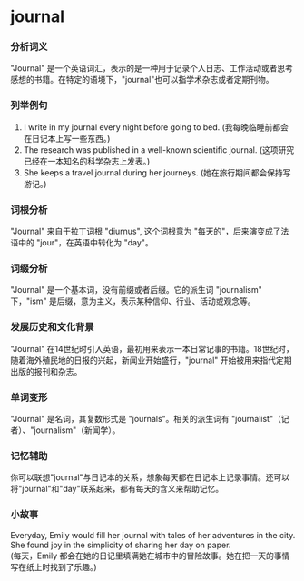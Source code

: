 # journal

### 分析词义

  

"Journal" 是一个英语词汇，表示的是一种用于记录个人日志、工作活动或者思考感想的书籍。在特定的语境下，"journal"也可以指学术杂志或者定期刊物。

  

### 列举例句

  

1.  I write in my journal every night before going to bed. (我每晚临睡前都会在日记本上写一些东西。)
2.  The research was published in a well-known scientific journal. (这项研究已经在一本知名的科学杂志上发表。)
3.  She keeps a travel journal during her journeys. (她在旅行期间都会保持写游记。)

  

### 词根分析

  

"Journal" 来自于拉丁词根 "diurnus", 这个词根意为 "每天的"，后来演变成了法语中的 "jour"，在英语中转化为 "day"。

  

### 词缀分析

  

"Journal" 是一个基本词，没有前缀或者后缀。它的派生词 "journalism" 下，"ism" 是后缀，意为主义，表示某种信仰、行业、活动或观念等。

  

### 发展历史和文化背景

  

"Journal" 在14世纪时引入英语，最初用来表示一本日常记事的书籍。18世纪时，随着海外殖民地的日报的兴起，新闻业开始盛行，"journal" 开始被用来指代定期出版的报刊和杂志。

  

### 单词变形

  

"Journal" 是名词，其复数形式是 "journals"。相关的派生词有 "journalist"（记者）、"journalism"（新闻学）。

  

### 记忆辅助

  

你可以联想"journal"与日记本的关系，想象每天都在日记本上记录事情。还可以将"journal"和"day"联系起来，都有每天的含义来帮助记忆。

  

### 小故事

  

Everyday, Emily would fill her journal with tales of her adventures in the city. She found joy in the simplicity of sharing her day on paper.  
(每天，Emily 都会在她的日记里填满她在城市中的冒险故事。她在把一天的事情写在纸上时找到了乐趣。)
